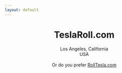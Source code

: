 ```yaml
---
layout: default
---
```

<center>
<h1>TeslaRoll.com</h1>
<p>
Los Angeles, California<br/>
USA
<br/>&nbsp;<br/>
Or do you prefer <a href="http://RollTesla.com">RollTesla.com</a>
</p>
</center>
